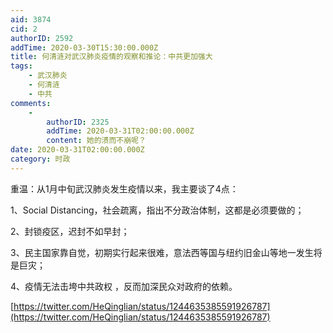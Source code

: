 ```yaml
---
aid: 3874
cid: 2
authorID: 2592
addTime: 2020-03-30T15:30:00.000Z
title: 何清涟对武汉肺炎疫情的观察和推论：中共更加强大
tags:
    - 武汉肺炎
    - 何清涟
    - 中共
comments:
    -
        authorID: 2325
        addTime: 2020-03-31T02:00:00.000Z
        content: 她的溃而不崩呢？
date: 2020-03-31T02:00:00.000Z
category: 时政
---
```


重温：从1月中旬武汉肺炎发生疫情以来，我主要谈了4点：

1、Social Distancing，社会疏离，指出不分政治体制，这都是必须要做的；

2、封锁疫区，迟封不如早封；

3、民主国家靠自觉，初期实行起来很难，意法西等国与纽约旧金山等地一发生将是巨灾；

4、疫情无法击垮中共政权 ，反而加深民众对政府的依赖。

[https://twitter.com/HeQinglian/status/1244635385591926787](https://twitter.com/HeQinglian/status/1244635385591926787)
